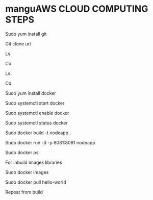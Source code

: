 # manguAWS CLOUD COMPUTING STEPS

Sudo yum install git

Git clone url

Ls

Cd

Ls

Cd

Sudo yum install docker

Sudo systemctl start docker

Sudo systemctl enable docker

Sudo systemctl status docker

Sudo docker build -t nodeapp .

Sudo docker run -d -p 8081:8081 nodeapp

Sudo docker ps

For inbuild images libraries

Sudo docker images

Sudo docker pull hello-world

Repeat from build
